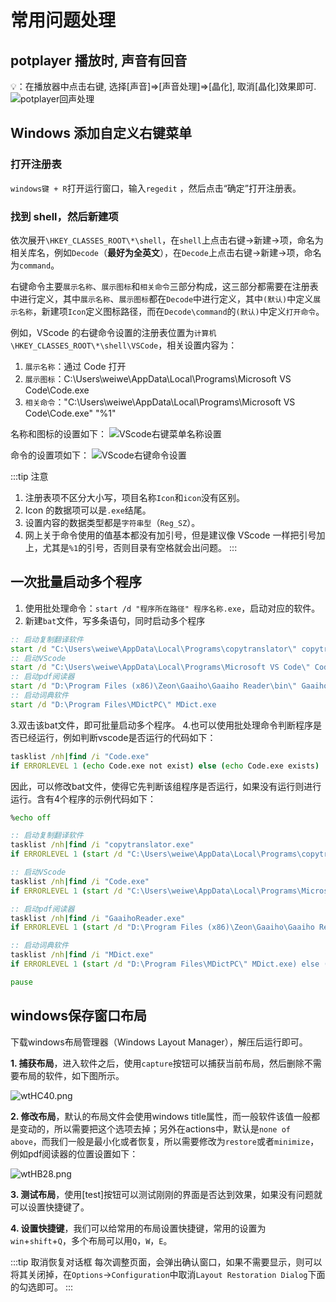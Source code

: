 # 常用问题处理

## potplayer 播放时, 声音有回音

:bulb:：在播放器中点击右键, 选择[声音]=>[声音处理]=>[晶化], 取消[晶化]效果即可.
![potplayer回声处理](https://s1.ax1x.com/2020/04/03/GNpmkj.png)

## Windows 添加自定义右键菜单

### 打开注册表

`windows键 + R`打开运行窗口，输入`regedit` ，然后点击“确定”打开注册表。

### 找到 shell，然后新建项

依次展开`\HKEY_CLASSES_ROOT\*\shell`，在`shell`上点击右键->新建->项，命名为相关库名，例如`Decode`（**最好为全英文**），在`Decode`上点击右键->新建->项，命名为`command`。

右键命令主要`展示名称`、`展示图标`和`相关命令`三部分构成，这三部分都需要在注册表中进行定义，其中`展示名称`、`展示图标`都在`Decode`中进行定义，其中`(默认)`中定义`展示名称`，新建项`Icon`定义图标路径，而在`Decode\command`的`(默认)`中定义`打开命令`。

例如，VScode 的右键命令设置的注册表位置为`计算机\HKEY_CLASSES_ROOT\*\shell\VSCode`，相关设置内容为：

1. `展示名称`：通过 Code 打开
2. `展示图标`：C:\Users\weiwe\AppData\Local\Programs\Microsoft VS Code\Code.exe
3. `相关命令`："C:\Users\weiwe\AppData\Local\Programs\Microsoft VS Code\Code.exe" "%1"

名称和图标的设置如下：
![VScode右键菜单名称设置](https://s1.ax1x.com/2020/08/01/a8fRER.png)

命令的设置项如下：
![VScode右键命令设置](https://s1.ax1x.com/2020/08/01/a8fvPP.png)

:::tip 注意

1. 注册表项不区分大小写，项目名称`Icon`和`icon`没有区别。
2. Icon 的数据项可以是`.exe`结尾。
3. 设置内容的数据类型都是`字符串型`（`Reg_SZ`）。
4. 网上关于命令使用的值基本都没有加引号，但是建议像 VScode 一样把引号加上，尤其是`%1`的引号，否则目录有空格就会出问题。
:::

## 一次批量启动多个程序

1. 使用批处理命令：`start /d "程序所在路径" 程序名称.exe`，启动对应的软件。
2. 新建`bat`文件，写多条语句，同时启动多个程序

```bat
:: 启动复制翻译软件
start /d "C:\Users\weiwe\AppData\Local\Programs\copytranslator\" copytranslator.exe
:: 启动VScode
start /d "C:\Users\weiwe\AppData\Local\Programs\Microsoft VS Code\" Code.exe
:: 启动pdf阅读器
start /d "D:\Program Files (x86)\Zeon\Gaaiho\Gaaiho Reader\bin\" GaaihoReader.exe
:: 启动词典软件
start /d "D:\Program Files\MDictPC\" MDict.exe
```

3.双击该bat文件，即可批量启动多个程序。
4.也可以使用批处理命令判断程序是否已经运行，例如判断vscode是否运行的代码如下：

```bat
tasklist /nh|find /i "Code.exe"
if ERRORLEVEL 1 (echo Code.exe not exist) else (echo Code.exe exists)
```

因此，可以修改bat文件，使得它先判断该组程序是否运行，如果没有运行则进行运行。含有4个程序的示例代码如下：

```bat
%echo off

:: 启动复制翻译软件
tasklist /nh|find /i "copytranslator.exe"
if ERRORLEVEL 1 (start /d "C:\Users\weiwe\AppData\Local\Programs\copytranslator\" copytranslator.exe) else (echo copytranslator.exe exist)

:: 启动VScode
tasklist /nh|find /i "Code.exe"
if ERRORLEVEL 1 (start /d "C:\Users\weiwe\AppData\Local\Programs\Microsoft VS Code\" Code.exe) else (echo Code.exe exist)

:: 启动pdf阅读器
tasklist /nh|find /i "GaaihoReader.exe"
if ERRORLEVEL 1 (start /d "D:\Program Files (x86)\Zeon\Gaaiho\Gaaiho Reader\bin\" GaaihoReader.exe) else (echo GaaihoReader.exe exist)

:: 启动词典软件
tasklist /nh|find /i "MDict.exe"
if ERRORLEVEL 1 (start /d "D:\Program Files\MDictPC\" MDict.exe) else (echo MDict.exe exist)

pause
```

## windows保存窗口布局

下载windows布局管理器（<a :href="$withBase('/winlayoutmanager.zip')" >Windows Layout Manager</a>），解压后运行即可。

**1. 捕获布局**，进入软件之后，使用`capture`按钮可以捕获当前布局，然后删除不需要布局的软件，如下图所示。

![wtHC40.png](https://s1.ax1x.com/2020/09/11/wtHC40.png)

**2. 修改布局**，默认的布局文件会使用windows title属性，而一般软件该值一般都是变动的，所以需要把这个选项去掉；另外在actions中，默认是`none of above`，而我们一般是最小化或者恢复，所以需要修改为`restore`或者`minimize`，例如pdf阅读器的位置设置如下：

![wtHB28.png](https://s1.ax1x.com/2020/09/11/wtHB28.png)

**3. 测试布局**，使用[test]按钮可以测试刚刚的界面是否达到效果，如果没有问题就可以设置快捷键了。

**4. 设置快捷键**，我们可以给常用的布局设置快捷键，常用的设置为`win`+`shift`+`Q`，多个布局可以用`Q`，`W`，`E`。

:::tip 取消恢复对话框
每次调整页面，会弹出确认窗口，如果不需要显示，则可以将其关闭掉，在`Options`->`Configuration`中取消`Layout Restoration Dialog`下面的勾选即可。
:::
